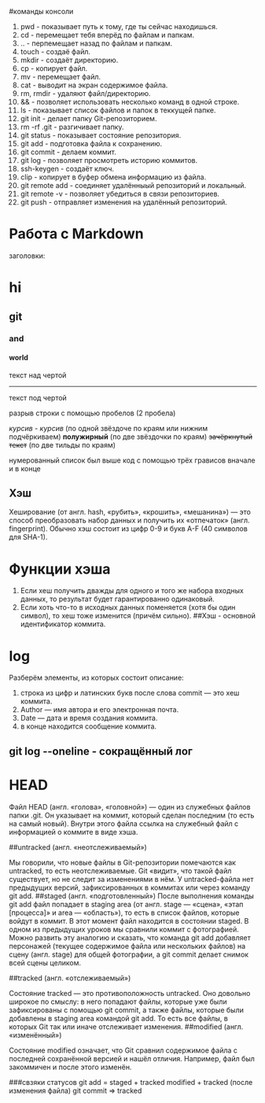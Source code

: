 #команды консоли
1. pwd - показывает путь к тому, где ты сейчас находишься.
2. cd - перемещает тебя вперёд по файлам и папкам.
3. .. - перпемещает назад по файлам и папкам.
4. touch - создаё файл.
5. mkdir - создаёт директорию. 
6. cp - копирует файл.
7. mv - перемещает файл.
8. cat - выводит на экран содержимое файла.
9. rm, rmdir - удаляют файл/директорию.
10. && - позволяет использовать несколько команд в одной строке.
11. ls - показывает список файлов и папок в теккущей папке.
12. git init - делает папку  Git-репозиторием.
13. rm -rf .git - разгичивает папку.
14. git status - показывает состояние репозитория.
15. git add - подготовка файла к сохранению.
16. git commit - делаем коммит.
17. git log - позволяет просмотреть историю коммитов.
18. ssh-keygen - создаёт ключ.
19. clip - копирует в буфер обмена информацию из файла.
20. git remote add - соединяет удалённыый репозиторий и локальный.
21. git remote -v - позволяет убедиться в связи репозиториев.
22. git push - отправляет изменения на удалённый репозиторий.
# Работа с Markdown
заголовки:

# hi
## git 
### and
#### world

текст над чертой

---

текст под чертой

разрыв строки с помощью пробелов (2 пробела)

_курсив_ - *курсив* (по одной звёздоче по краям или нижним подчёркиваем)
**полужирный** (по две звёздочки по краям)
~~зачёркнутый текст~~ (по две тильды по краям)

нумерованный список был выше
код с помощью трёх грависов вначале и в конце

## Хэш
Хеширование (от англ. hash, «рубить», «крошить», «мешанина») — это способ преобразовать набор данных и получить их «отпечаток» (англ. fingerprint). Обычно хэш состоит из цифр 0-9 и букв A-F (40 символов для SHA-1).
# Функции хэша
1. Eсли хеш получить дважды для одного и того же набора входных данных, то результат будет гарантированно одинаковый.
2. Eсли хоть что-то в исходных данных поменяется (хотя бы один символ), то хеш тоже изменится (причём сильно).
##Хэш - основной идентификатор коммита.

# log 
Разберём элементы, из которых состоит описание:
1. строка из цифр и латинских букв после слова commit — это хеш коммита.
2. Author — имя автора и его электронная почта.
3. Date — дата и время создания коммита.
4. в конце находится сообщение коммита.
## git log --oneline - сокращённый лог 

# HEAD
Файл HEAD (англ. «голова», «головной») — один из служебных файлов папки .git. Он указывает на коммит, который сделан последним (то есть на самый новый). Внутри этого файла ссылка на служебный файл с информацией о коммите в виде хэша.

##untracked (англ. «неотслеживаемый»)

Мы говорили, что новые файлы в Git-репозитории помечаются как untracked, то есть неотслеживаемые. Git «видит», что такой файл существует, но не следит за изменениями в нём. У untracked-файла нет предыдущих версий, зафиксированных в коммитах или через команду git add.
##staged (англ. «подготовленный»)
  После выполнения команды git add файл попадает в staging area (от англ. stage — «сцена», «этап [процесса]» и area — «область»), то есть в список файлов, которые войдут в коммит. В этот момент файл находится в состоянии staged.
  В одном из предыдущих уроков мы сравнили коммит с фотографией. Можно развить эту аналогию и сказать, что команда git add добавляет персонажей (текущее содержимое файла или нескольких файлов) на сцену (англ. stage) для общей фотографии, а git commit делает снимок всей сцены целиком. 

##tracked (англ. «отслеживаемый»)

Состояние tracked — это противоположность untracked. Оно довольно широкое по смыслу: в него попадают файлы, которые уже были зафиксированы с помощью git commit, а также файлы, которые были добавлены в staging area командой git add. То есть все файлы, в которых Git так или иначе отслеживает изменения.
##modified (англ. «изменённый»)

Состояние modified означает, что Git сравнил содержимое файла с последней сохранённой версией и нашёл отличия. Например, файл был закоммичен и после этого изменён.

###свзяки статусов
git add = staged + tracked
modified + tracked (после изменения файла)
git commit => tracked
